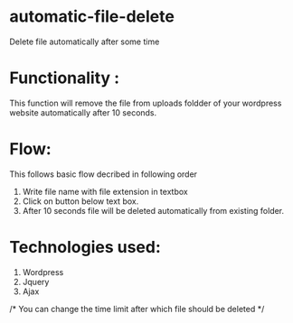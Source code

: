# automatic-file-delete
Delete file automatically after some time 

# Functionality :

This function will remove the file from uploads foldder of your wordpress website automatically after 10 seconds.

# Flow:

This follows basic flow decribed in following order

1) Write file name with file extension in textbox
2) Click on button below text box.
3) After 10 seconds file will be deleted automatically from existing folder.

# Technologies used:

1) Wordpress
2) Jquery
3) Ajax

/* You can change the time limit after which file should be deleted */
